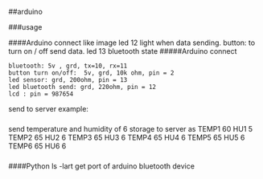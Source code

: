 ##arduino

###usage

####Arduino
connect like image
led 12 light when data sending.
button: to turn on / off send data.
led 13 bluetooth state
#####Arduino connect
```
bluetooth: 5v , grd, tx=10, rx=11
button turn on/off:  5v, grd, 10k ohm, pin = 2
led sensor: grd, 200ohm, pin = 13
led bluetooth send: grd, 220ohm, pin = 12
lcd : pin = 987654
```

send to server
example:
###
send temperature and humidity of 6 storage to server as
TEMP1 60 HU1 5 TEMP2 65 HU2 6 TEMP3 65 HU3 6 TEMP4 65 HU4 6  TEMP5 65 HU5 6  TEMP6 65 HU6 6  
###

####Python
ls -lart 
get port of arduino bluetooth device